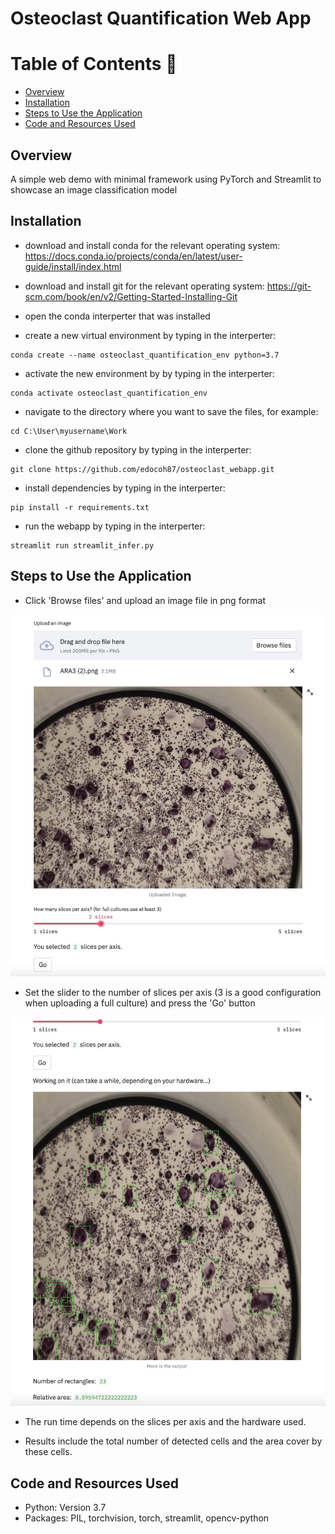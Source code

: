 # Osteoclast Quantification Web App


Table of Contents :bookmark_tabs:
=================
- [Overview](#overview)
- [Installation](#installation)
- [Steps to Use the Application](#steps-to-Use-the-application)
- [Code and Resources Used](#code-and-resources-used)

## Overview
A simple web demo with minimal framework using PyTorch and Streamlit to showcase an image classification model

## Installation

- download and install conda for the relevant operating system:
https://docs.conda.io/projects/conda/en/latest/user-guide/install/index.html

- download and install git for the relevant operating system:
https://git-scm.com/book/en/v2/Getting-Started-Installing-Git

- open the conda interperter that was installed
- create a new virtual environment by typing in the interperter:
```
conda create --name osteoclast_quantification_env python=3.7
```

- activate the new environment by by typing in the interperter:
```
conda activate osteoclast_quantification_env
```

- navigate to the directory where you want to save the files, for example:
```
cd C:\User\myusername\Work
```

- clone the github repository by typing in the interperter:
```
git clone https://github.com/edocoh87/osteoclast_webapp.git
```

- install dependencies by typing in the interperter:
```
pip install -r requirements.txt
```

- run the webapp by typing in the interperter:
```
streamlit run streamlit_infer.py
```

## Steps to Use the Application

- Click 'Browse files' and upload an image file in png format

![image](assets/screenshot1.jpg)

- Set the slider to the number of slices per axis (3 is a good configuration when uploading a full culture) and press the 'Go' button

![image](assets/screenshot2.jpg)

- The run time depends on the slices per axis and the hardware used.

- Results include the total number of detected cells and the area cover by these cells.



## Code and Resources Used
- Python: Version 3.7
- Packages: PIL, torchvision, torch, streamlit, opencv-python
